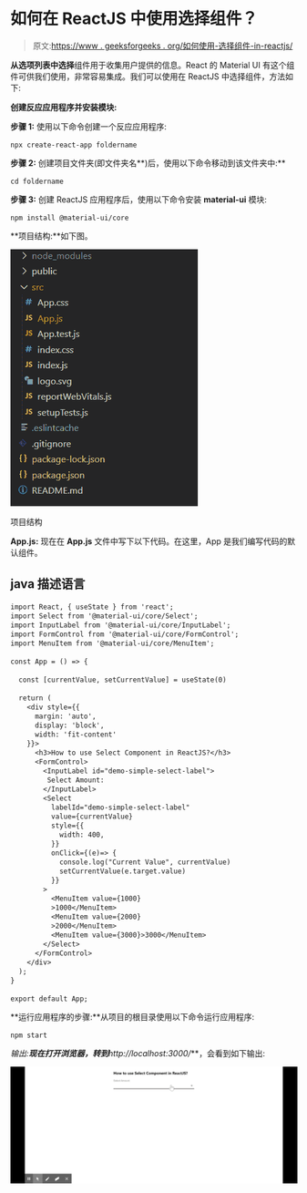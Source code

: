# 如何在 ReactJS 中使用选择组件？

> 原文:[https://www . geeksforgeeks . org/如何使用-选择组件-in-reactjs/](https://www.geeksforgeeks.org/how-to-use-select-component-in-reactjs/)

**从选项列表中选择**组件用于收集用户提供的信息。React 的 Material UI 有这个组件可供我们使用，非常容易集成。我们可以使用在 ReactJS 中选择组件，方法如下:

**创建反应应用程序并安装模块:**

**步骤 1:** 使用以下命令创建一个反应应用程序:

```
npx create-react-app foldername
```

**步骤 2:** 创建项目文件夹(即文件夹名**)后，使用以下命令移动到该文件夹中:**

```
cd foldername
```

**步骤 3:** 创建 ReactJS 应用程序后，使用以下命令安装 **material-ui** 模块:

```
npm install @material-ui/core
```

**项目结构:**如下图。

![](img/f04ae0d8b722a9fff0bd9bd138b29c23.png)

项目结构

**App.js:** 现在在 **App.js** 文件中写下以下代码。在这里，App 是我们编写代码的默认组件。

## java 描述语言

```
import React, { useState } from 'react';
import Select from '@material-ui/core/Select';
import InputLabel from '@material-ui/core/InputLabel';
import FormControl from '@material-ui/core/FormControl';
import MenuItem from '@material-ui/core/MenuItem';

const App = () => {

  const [currentValue, setCurrentValue] = useState(0)

  return (
    <div style={{
      margin: 'auto',
      display: 'block',
      width: 'fit-content'
    }}>
      <h3>How to use Select Component in ReactJS?</h3>
      <FormControl>
        <InputLabel id="demo-simple-select-label">
         Select Amount:
        </InputLabel>
        <Select
          labelId="demo-simple-select-label"
          value={currentValue}
          style={{
            width: 400,
          }}
          onClick={(e)=> {
            console.log("Current Value", currentValue)
            setCurrentValue(e.target.value)
          }}
        >
          <MenuItem value={1000}
          >1000</MenuItem>
          <MenuItem value={2000}
          >2000</MenuItem>
          <MenuItem value={3000}>3000</MenuItem>
        </Select>
      </FormControl>
    </div>
  );
}

export default App;
```

**运行应用程序的步骤:**从项目的根目录使用以下命令运行应用程序:

```
npm start
```

**输出:**现在打开浏览器，转到***http://localhost:3000/***，会看到如下输出:

![](img/40178b01e78be09c73312022c9994686.png)